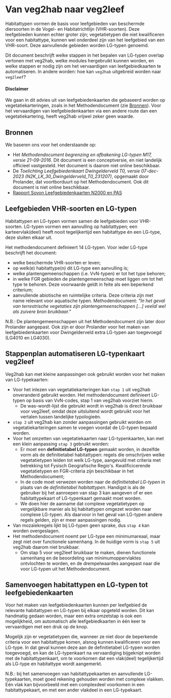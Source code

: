 # Van veg2hab naar veg2leef

Habitattypen vormen de basis voor leefgebieden van beschermde diersoorten in de Vogel- en Habitatrichtlijn (VHR-soorten). Deze leefgebieden kunnen echter groter zijn; vegetatietypen die niet kwalificeren voor een habitattype, kunnen wel onderdeel zijn van het leefgebied van een VHR-soort. Deze aanvullende gebieden worden LG-typen genoemd.

Dit document beschrijft welke stappen in het bepalen van LG-typen overlap vertonen met veg2hab, welke modules hergebruikt kunnen worden, en welke stappen er nodig zijn om het vervaardigen van leefgebiedkaarten te automatiseren. In andere worden: hoe kan `veg2hab` uitgebreid worden naar `veg2leef`?

#### Disclaimer
We gaan in dit advies uit van leefgebiedenkaarten die gebaseerd worden op vegetatiekarteringen, zoals in het Methodendocument (zie [Bronnen](#bronnen)). Voor het vervaardigen van leefgebiedenkaarten via een andere route dan een vegetatiekartering, heeft veg2hab vrijwel zeker geen waarde.


## Bronnen
We baseren ons voor het onderstaande op:
- Het *Methodendocument begrenzing en afbakening LG-typen M17, versie 21-09-2016*. Dit document is een conceptversie, en niet landelijk officieel vastgesteld. Het document is daarom niet online beschikbaar.
- De *Toelichting Leefgebiedenkaart Dwingelderveld T0, versie 07-dec-2023 (N2K_LK_30_Dwingelderveld_T0_231207)*, opgemaakt door Prolander, dat voortborduurt op het Methodendocument. Ook dit document is niet online beschikbaar.
- [Rapport Sovon Leefgebiedenkaarten N2000 en PAS](https://www.bij12.nl/wp-content/uploads/2023/11/Rapport-Sovon-2016-21-Leefgebiedenkaarten-N2000-PAS.pdf)


## Leefgebieden VHR-soorten en LG-typen
Habitattypen en LG-typen vormen samen de leefgebieden voor VHR-soorten. LG-typen vormen een aanvulling op habitattypen; een karteervlak(deel) heeft nooit tegelijkertijd een habitattype én een LG-type, deze sluiten elkaar uit.

Het methodendocument definieert 14 LG-typen. Voor ieder LG-type beschrijft het document:
- welke beschermde VHR-soorten er leven;
- op welk(e) habitattype(n) dit LG-type een aanvulling is;
- welke plantengemeenschappen (i.e. VvN-typen) er tot het type behoren;
- in welke FGR gebieden de plantengemeenschap moet liggen om tot het type te behoren. Deze voorwaarde geldt in feite als een beperkend criterium;
- aanvullende abiotische en ruimtelijke criteria. Deze criteria zijn met name relevant voor aquatische typen. Methodendocument: *"In het geval van terrestrische vegetaties zijn plantengemeenschappen [...] veelal wel als zuivere bron bruikbaar."*

N.B.: De plantengemeenschappen uit het Methodendocument zijn later door Prolander aangepast. Ook zijn er door Prolander voor het maken van leefgebiedenkaarten voor Dwingelderveld extra LG-typen aan toegevoegd (LG4010 en LG4030).


## Stappenplan automatiseren LG-typenkaart veg2leef
Veg2hab kan met kleine aanpassingen ook gebruikt worden voor het maken van LG-typekaarten:
- Voor het inlezen van vegetatiekarteringen kan `stap 1` uit veg2hab onveranderd gebruikt worden. Het methodendocument definieert LG-typen op basis van VvN-codes, stap 1 van veg2hab voorziet hierin.
  - De was-wordt-lijst die gebruikt wordt in veg2hab is direct bruikbaar voor veg2leef, omdat deze uitsluitend wordt gebruikt voor het vertalen tussen landelijke typologieën.
- `stap 2` uit veg2hab kan zonder aanpassingen gebruikt worden om vegetatiekarteringen samen te voegen voordat de LG-typen bepaald worden.
- Voor het omzetten van vegetatiekaarten naar LG-typenkaarten, kan met een klein aanpassing `stap 3` gebruikt worden:
  - Er moet een **definitietabel LG-typen** gemaakt worden, in dezelfde vorm als de definitietabel habitattypen: regels die omschrijven welke vegetatietypen leiden tot welk LG-type, aangevuld met criteria met betrekking tot Fysisch Geografische Regio's. Kwalificicerende vegetatietypen en FGR-criteria zijn beschikbaar in het Methodendocument;
  - In de code moet verwezen worden naar de *definitietabel LG-typen* in plaats van de *definitietabel habitattypen*. Handigst is als de gebruiker bij het aanroepen van stap 3 kan aangeven of er een habitattypekaart of LG-typenkaart gemaakt moet worden.
  - We doen hier de aanname dat complexe vegetatietypen op vergelijkbare manier als bij habitattypen omgezet worden naar complexe LG-typen. Als daarvoor in het geval van LG-typen andere regels gelden, zijn er meer aanpassingen nodig.
- Van mozaïekregels lijkt bij LG-typen geen sprake, dus `stap 4` kan worden overgeslagen.
- Het methodendocument noemt per LG-type een minimumareaal, maar zegt niet over functionele samenhang. In de huidige vorm is `stap 5` uit veg2hab daarom niet bruikbaar. 
  - Om stap 5 voor veg2leef bruikbaar te maken, dienen functionele samenhang en de beoordeling van minimumoppervlaktes ontvlochten te worden, en de drempelwaardes aangepast naar die voor LG-typen uit het Methodendocument.


## Samenvoegen habitattypen en LG-typen tot leefgebiedenkaarten
Voor het maken van leefgebiedenkaarten kunnen per leefgebied de relevante habitattypen en LG-typen bij elkaar opgeteld worden. Dit kan handmatig gedaan worden, maar een extra omzetstap is ook een mogelijkheid, om automatisch alle leefgebiedkaarten in één keer te vervaardigen met een druk op de knop.

Mogelijk zijn er vegetatietypen die, wanneer ze niet door de beperkende criteria voor een habitattype komen, alsnog kunnen kwalificeren voor een LG-type. In dat geval kunnen deze aan de definitietabel LG-typen worden toegevoegd, en kan de LG-typenkaart na vervaardiging bijgeknipt worden met de habitattypenkaart, om te voorkomen dat een vlak(deel) tegelijkertijd als LG-type en habitattype wordt aangemerkt.

N.B.: bij het samenvoegen van habitattypekaarten en aanvullende LG-typekaarten, moet goed rekening gehouden worden met complexe vlakken. Eén vlak kan bijvoorbeeld met een complexdeel voorkomen in een habitattypekaart, en met een ander vlakdeel in een LG-typekaart. 
